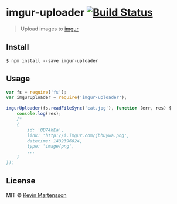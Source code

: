 # imgur-uploader [![Build Status](https://travis-ci.org/kevva/imgur-uploader.svg?branch=master)](https://travis-ci.org/kevva/imgur-uploader)

> Upload images to [imgur](http://imgur.com)


## Install

```
$ npm install --save imgur-uploader
```


## Usage

```js
var fs = require('fs');
var imgurUploader = require('imgur-uploader');

imgurUploader(fs.readFileSync('cat.jpg'), function (err, res) {
	console.log(res);
	/*
	{
		id: 'OB74hEa',
		link: 'http://i.imgur.com/jbhDywa.png',
		datetime: 1432396824,
		type: 'image/png',
		...
	}
});
```


## License

MIT © [Kevin Martensson](http://github.com/kevva)
